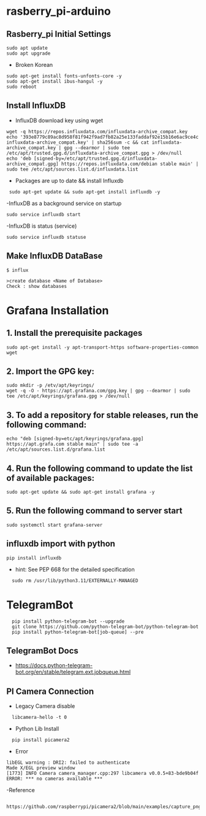 # rasberry_pi-arduino

## Rasberry_pi Initial Settings
```
sudo apt update
sudo apt upgrade
```

  - Broken Korean
```
sudo apt-get install fonts-unfonts-core -y
sudo apt-get install ibus-hangul -y
sudo reboot
```

## Install InfluxDB
  - InfluxDB download key using wget
```
wget -q https://repos.influxdata.com/influxdata-archive_compat.key
echo '393e8779c89ac8d958f81f942f9ad7fb82a25e133faddaf92e15b16e6ac9ce4c influxdata-archive_compat.key' | sha256sum -c && cat influxdata-archive_compat.key | gpg --dearmor | sudo tee /etc/apt/trusted.gpg.d/influxdata-archive_compat.gpg > /dev/null
echo 'deb [signed-by=/etc/apt/trusted.gpg.d/influxdata-archive_compat.gpg] https://repos.influxdata.com/debian stable main' | sudo tee /etc/apt/sources.list.d/influxdata.list
```
  - Packages are up to date && install Influxdb
```
 sudo apt-get update && sudo apt-get install influxdb -y

```
  -InfluxDB as a background service on startup
```
sudo service influxdb start
```
  -InfluxDB is status (service)
```
sudo service influxdb statuse
```

## Make InfluxDB DataBase

```
$ influx

>create database <Name of Database>
Check : show databases
```

# Grafana Installation

## 1. Install the prerequisite packages
```
sudo apt-get install -y apt-transport-https software-properties-common wget
```

## 2. Import the GPG key:
```
sudo mkdir -p /etv/apt/keyrings/
wget -q -O - https://apt.grafana.com/gpg.key | gpg --dearmor | sudo tee /etc/apt/keyrings/grafana.gpg > /dev/null
```

## 3. To add a repository for stable releases, run the following command:
```
echo "deb [signed-by=etc/apt/keyrings/grafana.gpg] https://apt.grafa.com stable main" | sudo tee -a /etc/apt/sources.list.d/grafana.list
```

## 4. Run the following command to update the list of available packages:
```
sudo apt-get update && sudo apt-get install grafana -y

```

## 5. Run the following command to server start
```
sudo systemctl start grafana-server
```
## influxdb import with python
```
pip install influxdb
```
  - hint: See PEP 668 for the detailed specification
```
  sudo rm /usr/lib/python3.11/EXTERNALLY-MANAGED
```

# TelegramBot
```
  pip install python-telegram-bot --upgrade
  git clone https://github.com/python-telegram-bot/python-telegram-bot
  pip install python-telegram-bot[job-queue] --pre
```
## TelegramBot Docs
  - https://docs.python-telegram-bot.org/en/stable/telegram.ext.jobqueue.html

## PI Camera Connection
  - Legacy Camera disable
```
  libcamera-hello -t 0
```
  - Python Lib Install
```
  pip install picamera2
```
  - Error
```
libEGL warning : DRI2: failed to authenticate
Made X/EGL preview window
[1773] INFO Camera camera_manager.cpp:297 libcamera v0.0.5+83-bde9b04f
ERROR: *** no cameras available ***
```
  -Reference
```
    https://github.com/raspberrypi/picamera2/blob/main/examples/capture_png.py
```

